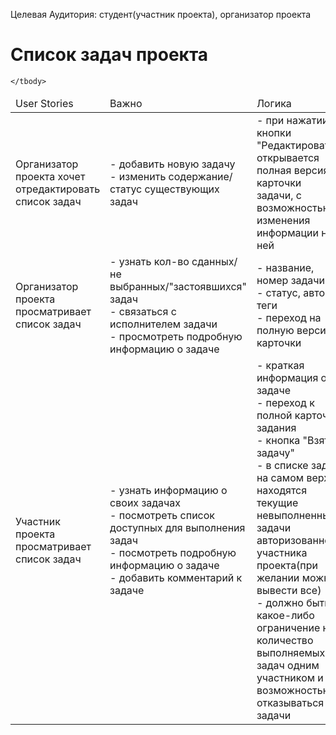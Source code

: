 Целевая Аудитория: студент(участник проекта), организатор проекта

# Список задач проекта
<table>
    <thead>
        <td>User Stories</td>
        <td>Важно</td>
        <td>Логика</td>
    </thead>
    <tbody>
        <tr>
            <td>
                Организатор проекта хочет отредактировать список задач
            </td>
            <td>
                - добавить новую задачу <br>
                - изменить содержание/статус существующих задач <br>
            </td>
            <td>
                - при нажатии кнопки "Редактировать" открывается полная версия карточки задачи, с возможностью изменения информации на ней
            </td>
        </tr>
        <tr>
            <td>
                Организатор проекта просматривает список задач
            </td>
            <td>
                - узнать кол-во сданных/не выбранных/"застоявшихся" задач <br>
                - связаться с исполнителем задачи <br>
                - просмотреть подробную информацию о задаче <br>
            </td>
            <td>
                - название, номер задачи <br>
                - статус, автор, теги <br>
                - переход на полную версию карточки <br>
            </td>
        </tr>
        <tr>
            <td>
                Участник проекта просматривает список задач
            </td>
            <td> 
                - узнать информацию о своих задачах <br>
                - посмотреть список доступных для выполнения задач <br>
                - посмотреть подробную информацию о задаче <br>
                - добавить комментарий к задаче
            </td>
            <td>
                - краткая информация о задаче <br>
                - переход к полной карточке задания <br>
                - кнопка "Взять задачу" <br>
                - в списке задач на самом верху находятся текущие невыполненные задачи авторизованного участника проекта(при желании можно вывести все) <br>
                - должно быть какое-либо ограничение на количество выполняемых задач одним участником и возможностью отказываться от задачи
            </td>
        </tr>
        
    </tbody>
</table>